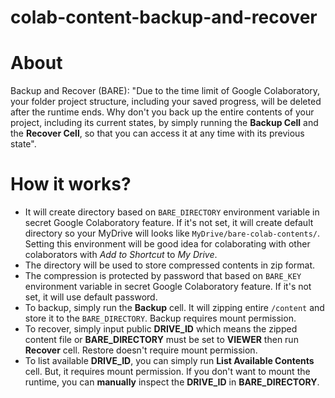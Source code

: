 # colab-content-backup-and-recover

# About
Backup and Recover (BARE): "Due to the time limit of Google Colaboratory, your folder project structure, including your saved progress, will be deleted after the runtime ends. Why don't you back up the entire contents of your project, including its current states, by simply running the **Backup Cell** and the **Recover Cell**, so that you can access it at any time with its previous state".

# How it works?
* It will create directory based on `BARE_DIRECTORY` environment variable in secret Google Colaboratory feature. If it's not set, it will create default directory so your MyDrive will looks like `MyDrive/bare-colab-contents/`. Setting this environment will be good idea for colaborating with other colaborators with *Add to Shortcut* to *My Drive*.
* The directory will be used to store compressed contents in zip format.
* The compression is protected by password that based on `BARE_KEY` environment variable in secret Google Colaboratory feature. If it's not set, it will use default password.
* To backup, simply run the **Backup** cell. It will zipping entire `/content` and store it to the `BARE_DIRECTORY`. Backup requires mount permission.
* To recover, simply input public **DRIVE_ID** which means the zipped content file or **BARE_DIRECTORY** must be set to **VIEWER** then run **Recover** cell. Restore doesn't require mount permission.
* To list available **DRIVE_ID**, you can simply run **List Available Contents** cell. But, it requires mount permission. If you don't want to mount the runtime, you can **manually** inspect the **DRIVE_ID** in **BARE_DIRECTORY**.
